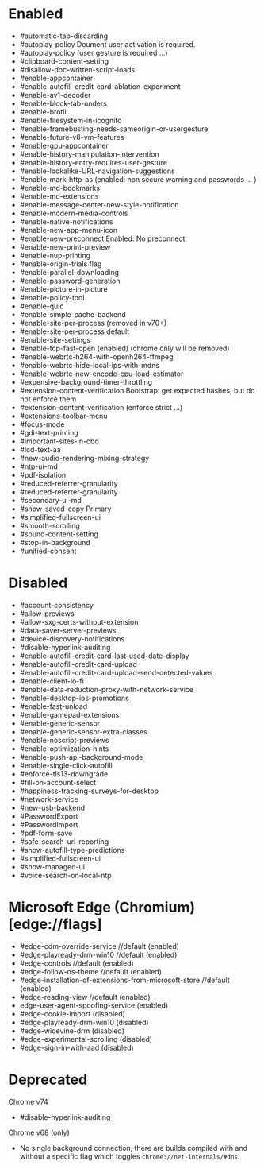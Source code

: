 Enabled
=======

* #automatic-tab-discarding
* #autoplay-policy					Doument user activation is required.
* #autoplay-policy                  (user gesture is required ...)
* #clipboard-content-setting
* #disallow-doc-written-script-loads
* #enable-appcontainer
* #enable-autofill-credit-card-ablation-experiment
* #enable-av1-decoder
* #enable-block-tab-unders
* #enable-brotli
* #enable-filesystem-in-icognito
* #enable-framebusting-needs-sameorigin-or-usergesture 
* #enable-future-v8-vm-features
* #enable-gpu-appcontainer
* #enable-history-manipulation-intervention
* #enable-history-entry-requires-user-gesture
* #enable-lookalike-URL-navigation-suggestions
* #enable-mark-http-as (enabled: non secure warning and passwords ... )
* #enable-md-bookmarks
* #enable-md-extensions
* #enable-message-center-new-style-notification
* #enable-modern-media-controls
* #enable-native-notifications
* #enable-new-app-menu-icon
* #enable-new-preconnect				Enabled: No preconnect.
* #enable-new-print-preview
* #enable-nup-printing
* #enable-origin-trials flag
* #enable-parallel-downloading
* #enable-password-generation
* #enable-picture-in-picture
* #enable-policy-tool
* #enable-quic
* #enable-simple-cache-backend
* #enable-site-per-process 			(removed in v70+)
* #enable-site-per-process     default
* #enable-site-settings
* #enable-tcp-fast-open (enabled)       (chrome only will be removed)
* #enable-webrtc-h264-with-openh264-ffmpeg
* #enable-webrtc-hide-local-ips-with-mdns
* #enable-webrtc-new-encode-cpu-load-estimator
* #expensive-background-timer-throttling
* #extension-content-verification		Bootstrap: get expected hashes, but do not enforce them
* #extension-content-verification       (enforce strict ...)
* #extensions-toolbar-menu
* #focus-mode
* #gdi-text-printing
* #important-sites-in-cbd
* #lcd-text-aa
* #new-audio-rendering-mixing-strategy
* #ntp-ui-md
* #pdf-isolation
* #reduced-referrer-granularity
* #reduced-referrer-granularity
* #secondary-ui-md
* #show-saved-copy					Primary
* #simplified-fullscreen-ui
* #smooth-scrolling
* #sound-content-setting
* #stop-in-background
* #unified-consent


Disabled
=======

* #account-consistency
* #allow-previews
* #allow-sxg-certs-without-extension
* #data-saver-server-previews
* #device-discovery-notifications
* #disable-hyperlink-auditing
* #enable-autofill-credit-card-last-used-date-display
* #enable-autofill-credit-card-upload
* #enable-autofill-credit-card-upload-send-detected-values
* #enable-client-lo-fi
* #enable-data-reduction-proxy-with-network-service
* #enable-desktop-ios-promotions
* #enable-fast-unload
* #enable-gamepad-extensions
* #enable-generic-sensor
* #enable-generic-sensor-extra-classes
* #enable-noscript-previews
* #enable-optimization-hints
* #enable-push-api-background-mode
* #enable-single-click-autofill
* #enforce-tls13-downgrade
* #fill-on-account-select
* #happiness-tracking-surveys-for-desktop
* #network-service
* #new-usb-backend
* #PasswordExport
* #PasswordImport
* #pdf-form-save
* #safe-search-url-reporting
* #show-autofill-type-predictions
* #simplified-fullscreen-ui
* #show-managed-ui
* #voice-search-on-local-ntp


Microsoft Edge (Chromium) [edge://flags]
=======

* #edge-cdm-override-service  //default (enabled)
* #edge-playready-drm-win10  //default (enabled)
* #edge-controls //default (enabled)
* #edge-follow-os-theme //default (enabled)
* #edge-installation-of-extensions-from-microsoft-store //default (enabled)
* #edge-reading-view //default (enabled)
* edge-user-agent-spoofing-service (enabled)
* #edge-cookie-import (disabled)
* #edge-playready-drm-win10 (disabled)
* #edge-widevine-drm (disabled)
* #edge-experimental-scrolling (disabled)
* #edge-sign-in-with-aad (disabled)

Deprecated
=======

Chrome v74 
* #disable-hyperlink-auditing

Chrome v68 (only)
* No single background connection, there are builds compiled with and without a specific flag which toggles `chrome://net-internals/#dns`.
